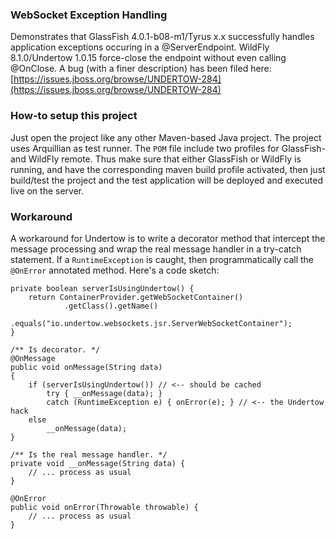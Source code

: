 ### WebSocket Exception Handling

Demonstrates that GlassFish 4.0.1-b08-m1/Tyrus x.x successfully handles application exceptions occuring in a @ServerEndpoint. WildFly 8.1.0/Undertow 1.0.15 force-close the endpoint without even calling @OnClose. A bug (with a finer description) has been filed here:
[https://issues.jboss.org/browse/UNDERTOW-284](https://issues.jboss.org/browse/UNDERTOW-284)

### How-to setup this project

Just open the project like any other Maven-based Java project. The project uses Arquillian as test runner. The `POM` file include two profiles for GlassFish- and WildFly remote. Thus make sure that either GlassFish or WildFly is running, and have the corresponding maven build profile activated, then just build/test the project and the test application will be deployed and executed live on the server.

### Workaround

A workaround for Undertow is to write a decorator method that intercept the message processing and wrap the real message handler in a try-catch statement. If a `RuntimeException` is caught, then programmatically call the `@OnError` annotated method. Here's a code sketch:

    private boolean serverIsUsingUndertow() {
        return ContainerProvider.getWebSocketContainer()
                .getClass().getName()
                .equals("io.undertow.websockets.jsr.ServerWebSocketContainer");
    }
    
    /** Is decorator. */
    @OnMessage
    public void onMessage(String data)
    {
        if (serverIsUsingUndertow()) // <-- should be cached
            try { __onMessage(data); }
            catch (RuntimeException e) { onError(e); } // <-- the Undertow hack
        else
            __onMessage(data);
    }
    
    /** Is the real message handler. */
    private void __onMessage(String data) {
        // ... process as usual
    }
    
    @OnError
    public void onError(Throwable throwable) {
        // ... process as usual
    }
